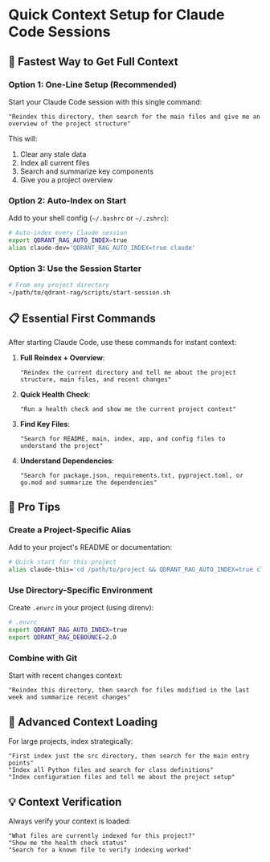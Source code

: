 # Quick Context Setup for Claude Code Sessions

## 🎯 Fastest Way to Get Full Context

### Option 1: One-Line Setup (Recommended)
Start your Claude Code session with this single command:
```
"Reindex this directory, then search for the main files and give me an overview of the project structure"
```

This will:
1. Clear any stale data
2. Index all current files
3. Search and summarize key components
4. Give you a project overview

### Option 2: Auto-Index on Start
Add to your shell config (`~/.bashrc` or `~/.zshrc`):
```bash
# Auto-index every Claude session
export QDRANT_RAG_AUTO_INDEX=true
alias claude-dev='QDRANT_RAG_AUTO_INDEX=true claude'
```

### Option 3: Use the Session Starter
```bash
# From any project directory
~/path/to/qdrant-rag/scripts/start-session.sh
```

## 📋 Essential First Commands

After starting Claude Code, use these commands for instant context:

1. **Full Reindex + Overview**:
   ```
   "Reindex the current directory and tell me about the project structure, main files, and recent changes"
   ```

2. **Quick Health Check**:
   ```
   "Run a health check and show me the current project context"
   ```

3. **Find Key Files**:
   ```
   "Search for README, main, index, app, and config files to understand the project"
   ```

4. **Understand Dependencies**:
   ```
   "Search for package.json, requirements.txt, pyproject.toml, or go.mod and summarize the dependencies"
   ```

## 🚀 Pro Tips

### Create a Project-Specific Alias
Add to your project's README or documentation:
```bash
# Quick start for this project
alias claude-this='cd /path/to/project && QDRANT_RAG_AUTO_INDEX=true claude'
```

### Use Directory-Specific Environment
Create `.envrc` in your project (using direnv):
```bash
# .envrc
export QDRANT_RAG_AUTO_INDEX=true
export QDRANT_RAG_DEBOUNCE=2.0
```

### Combine with Git
Start with recent changes context:
```
"Reindex this directory, then search for files modified in the last week and summarize recent changes"
```

## 🎪 Advanced Context Loading

For large projects, index strategically:
```
"First index just the src directory, then search for the main entry points"
"Index all Python files and search for class definitions"
"Index configuration files and tell me about the project setup"
```

## 💡 Context Verification

Always verify your context is loaded:
```
"What files are currently indexed for this project?"
"Show me the health check status"
"Search for a known file to verify indexing worked"
```
